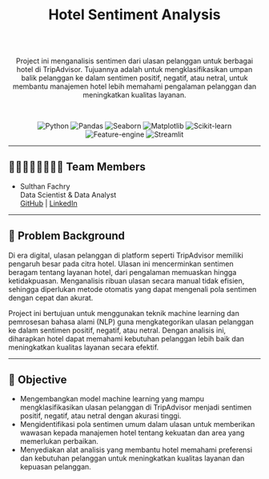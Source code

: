 <a name="readme-top"></a>

<div align='center'>
    <h1><b> Hotel Sentiment Analysis </b></h1>
    <br><br>
    <p>Project ini menganalisis sentimen dari ulasan pelanggan untuk berbagai hotel di TripAdvisor. Tujuannya adalah untuk mengklasifikasikan umpan balik pelanggan ke dalam sentimen positif, negatif, atau netral, untuk membantu manajemen hotel lebih memahami pengalaman pelanggan dan meningkatkan kualitas layanan.</p>
    <br>

![Python](https://badgen.net/badge/Python/3.12.5/blue?)
![Pandas](https://badgen.net/badge/Pandas/1.4.3/blue?)
![Seaborn](https://badgen.net/badge/Seaborn/0.13.2/purple?)
![Matplotlib](https://badgen.net/badge/Matplotlib/3.9.2/orange?)
![Scikit-learn](https://badgen.net/badge/scikit-learn/1.5.1/yellow?)
![Feature-engine](https://badgen.net/badge/feature-engine/1.8.1/blue?)
![Streamlit](https://badgen.net/badge/Streamlit/1.10.0/orange?)


</div>

---

## 👨🏻‍👩🏻‍👦🏻‍👦🏻 **Team Members**
- Sulthan Fachry  
Data Scientist & Data Analyst<br>
    [GitHub](https://github.com/sulthanfi) | [LinkedIn](https://www.linkedin.com/in/sulthan-fachry-inadamar-4309b4195/)

---
## 📝 **Problem Background**

Di era digital, ulasan pelanggan di platform seperti TripAdvisor memiliki pengaruh besar pada citra hotel. Ulasan ini mencerminkan sentimen beragam tentang layanan hotel, dari pengalaman memuaskan hingga ketidakpuasan. Menganalisis ribuan ulasan secara manual tidak efisien, sehingga diperlukan metode otomatis yang dapat mengenali pola sentimen dengan cepat dan akurat.

Project ini bertujuan untuk menggunakan teknik machine learning dan pemrosesan bahasa alami (NLP) guna mengkategorikan ulasan pelanggan ke dalam sentimen positif, negatif, atau netral. Dengan analisis ini, diharapkan hotel dapat memahami kebutuhan pelanggan lebih baik dan meningkatkan kualitas layanan secara efektif.

---
## 🎯 **Objective**

- Mengembangkan model machine learning yang mampu mengklasifikasikan ulasan pelanggan di TripAdvisor menjadi sentimen positif, negatif, atau netral dengan akurasi tinggi.
- Mengidentifikasi pola sentimen umum dalam ulasan untuk memberikan wawasan kepada manajemen hotel tentang kekuatan dan area yang memerlukan perbaikan.
- Menyediakan alat analisis yang membantu hotel memahami preferensi dan kebutuhan pelanggan untuk meningkatkan kualitas layanan dan kepuasan pelanggan.
